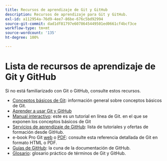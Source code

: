 ```yaml
---
title: Recursos de aprendizaje de Git y GitHub
description: Recursos de aprendizaje para Git y GitHub.
exl-id: a112954a-76d9-4ee7-86be-676c5bd92994
source-git-commit: dad1df81797e6078645449501ed0661cf4bcf3ce
workflow-type: tm+mt
source-wordcount: '135'
ht-degree: 100%

---
```


# Lista de recursos de aprendizaje de Git y GitHub

Si no está familiarizado con Git o GitHub, consulte estos recursos.

- [Conceptos básicos de Git](https://git-scm.com/book/es/v2/Getting-Started-Git-Basics): información general sobre conceptos básicos de Git.
- [Aprender a usar Git y GitHub](https://docs.github.com/es/github/getting-started-with-github/git-and-github-learning-resources)
- [Manual interactivo](https://try.github.io/): este es un tutorial en línea de Git. en el que se exponen los conceptos básicos de Git
- [Servicios de aprendizaje de GitHub](https://services.github.com/training/): lista de tutoriales y ofertas de formación desde GitHub.
- e-book Pro Git [web](https://git-scm.com/book/es/v2) o [PDF](https://progit2.s3.amazonaws.com/en/2016-03-22-f3531/progit-en.1084.pdf): consulte esta referencia detallada de Git en formato HTML o PDF.
- [Guías de GitHub](https://guides.github.com/): la cuna de la documentación de GitHub.
- [Glosario](https://docs.github.com/es/github/getting-started-with-github/github-glossary): glosario práctico de términos de Git y GitHub.
